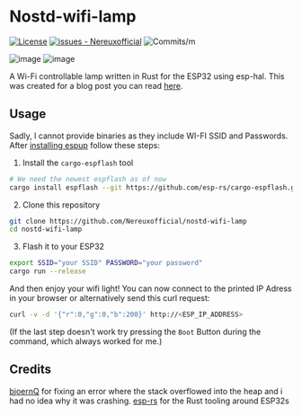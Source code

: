 # Nostd-wifi-lamp
[![License](https://img.shields.io/badge/License-AGPLv3-blue?style=flat-square)](#license)
[![issues - Nereuxofficial](https://img.shields.io/github/issues/Nereuxofficial/nostd-wifi-lamp?style=flat-square)](https://github.com/Nereuxofficial/nostd-wifi-lamp/issues)
![Commits/m](https://img.shields.io/github/commit-activity/m/Nereuxofficial/nostd-wifi-lamp?style=flat-square)

![image](https://user-images.githubusercontent.com/37740907/234689372-d34c1a6a-9ef1-4e9d-9ad7-e375131d3512.png)
![image](https://user-images.githubusercontent.com/37740907/234694404-828c6bfc-2ea6-4a56-9bc0-13f2fca3bffb.png)

A Wi-Fi controllable lamp written in Rust for the ESP32 using esp-hal. This was created for a blog post you can read 
[here](https://nereux.blog/posts/esp32-ws2812-dino-light-2/).
## Usage
Sadly, I cannot provide binaries as they include WI-FI SSID and Passwords.
After [installing espup](https://github.com/esp-rs/espup) follow these steps:

1. Install the `cargo-espflash` tool
```bash
# We need the newest espflash as of now
cargo install espflash --git https://github.com/esp-rs/cargo-espflash.git
```
2. Clone this repository
```bash
git clone https://github.com/Nereuxofficial/nostd-wifi-lamp
cd nostd-wifi-lamp
```
3. Flash it to your ESP32
```bash
export SSID="your SSID" PASSWORD="your password"
cargo run --release
```
And then enjoy your wifi light! You can now connect to the printed IP Adress in your browser or alternatively send this curl request:
```bash
curl -v -d '{"r":0,"g":0,"b":200}' http://<ESP_IP_ADDRESS>
```

(If the last step doesn't work try pressing the `Boot` Button during the command, which always worked for me.)

## Credits
[bjoernQ](https://github.com/bjoernQ) for fixing an error where the stack overflowed into the heap and i had no idea why it was crashing.
[esp-rs](https://github.com/esp-rs/) for the Rust tooling around ESP32s
